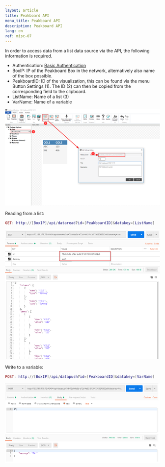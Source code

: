 ```yaml
---
layout: article
title: Peakboard API
menu_title: Peakboard API
description: Peakboard API
lang: en
ref: misc-07
---
```


In order to access data from a list data source via the API, the following information is required.

* Authentication: [Basic Authentication](https://en.wikipedia.org/wiki/Basic_access_authentication)
* BoxIP: IP of the Peakboard Box in the network, alternatively also name of the box possible.
* PeakboardID: ID of the visualization, this can be found via the menu Button Settings (1). The ID (2) can then be copied from the corresponding field to the clipboard.
* ListName: Name of a list (3)
* VarName: Name of a variable

![API01](/assets/images/misc/API/API01.png)

Reading from a list:

```lua
GET: http://[BoxIP]/api/dataread?id=[PeakboardID]&datakey=[ListName]
```

![API02](/assets/images/misc/API/API02.png)

Write to a variable:

```lua
POST: http://[BoxIP]/api/datapush?id=[PeakboardID]&datakey=[VarName]
```

![API03](/assets/images/misc/API/API03.png)
